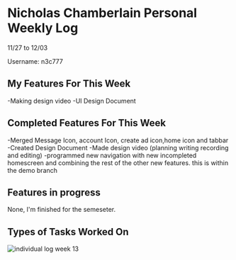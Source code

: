 # Nicholas Chamberlain Personal Weekly Log

11/27 to 12/03

Username: n3c777

## My Features For This Week

-Making design video
-UI Design Document

## Completed Features For This Week

-Merged Message Icon, account Icon, create ad icon,home icon and tabbar
-Created Design Document
-Made design video (planning writing recording and editing)
-programmed new navigation with new incompleted homescreen and combining the rest of the other new features. this is within the demo branch

## Features in progress

None, I'm finished for the semeseter.

## Types of Tasks Worked On

![individual log week 13](https://i.postimg.cc/yYDmHrpk/Dec-3.png)
